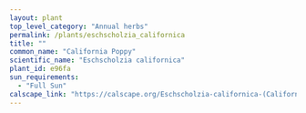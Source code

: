 ```yaml
---
layout: plant                                                              
top_level_category: "Annual herbs"
permalink: /plants/eschscholzia_californica
title: ""
common_name: "California Poppy"
scientific_name: "Eschscholzia californica"
plant_id: e96fa 
sun_requirements:
  - "Full Sun"
calscape_link: "https://calscape.org/Eschscholzia-californica-(California-Poppy)"
---
```



